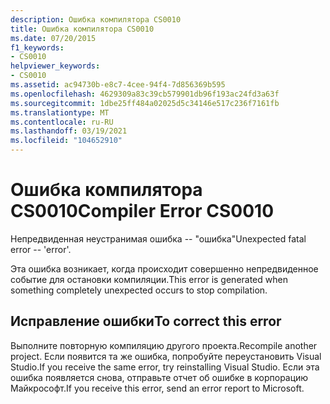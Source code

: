 ```yaml
---
description: Ошибка компилятора CS0010
title: Ошибка компилятора CS0010
ms.date: 07/20/2015
f1_keywords:
- CS0010
helpviewer_keywords:
- CS0010
ms.assetid: ac94730b-e8c7-4cee-94f4-7d856369b595
ms.openlocfilehash: 4629309a83c39cb579901db96f193ac24fd3a63f
ms.sourcegitcommit: 1dbe25ff484a02025d5c34146e517c236f7161fb
ms.translationtype: MT
ms.contentlocale: ru-RU
ms.lasthandoff: 03/19/2021
ms.locfileid: "104652910"
---
```

# <a name="compiler-error-cs0010"></a><span data-ttu-id="b61c4-103">Ошибка компилятора CS0010</span><span class="sxs-lookup"><span data-stu-id="b61c4-103">Compiler Error CS0010</span></span>

<span data-ttu-id="b61c4-104">Непредвиденная неустранимая ошибка -- "ошибка"</span><span class="sxs-lookup"><span data-stu-id="b61c4-104">Unexpected fatal error -- 'error'.</span></span>  
  
 <span data-ttu-id="b61c4-105">Эта ошибка возникает, когда происходит совершенно непредвиденное событие для остановки компиляции.</span><span class="sxs-lookup"><span data-stu-id="b61c4-105">This error is generated when something completely unexpected occurs to stop compilation.</span></span>  
  
## <a name="to-correct-this-error"></a><span data-ttu-id="b61c4-106">Исправление ошибки</span><span class="sxs-lookup"><span data-stu-id="b61c4-106">To correct this error</span></span>  
  
<span data-ttu-id="b61c4-107">Выполните повторную компиляцию другого проекта.</span><span class="sxs-lookup"><span data-stu-id="b61c4-107">Recompile another project.</span></span> <span data-ttu-id="b61c4-108">Если появится та же ошибка, попробуйте переустановить Visual Studio.</span><span class="sxs-lookup"><span data-stu-id="b61c4-108">If you receive the same error, try reinstalling Visual Studio.</span></span> <span data-ttu-id="b61c4-109">Если эта ошибка появляется снова, отправьте отчет об ошибке в корпорацию Майкрософт.</span><span class="sxs-lookup"><span data-stu-id="b61c4-109">If you receive this error, send an error report to Microsoft.</span></span>  
